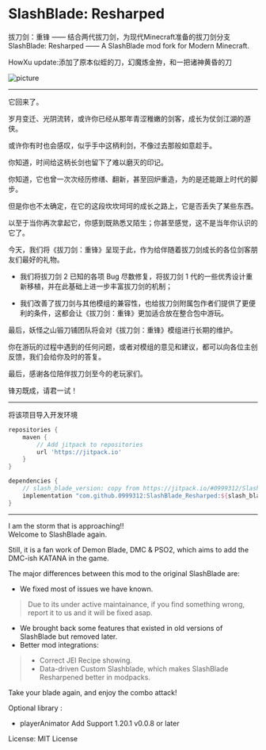 # SlashBlade: Resharped  

拔刀剑：重锋 —— 结合两代拔刀剑，为现代Minecraft准备的拔刀剑分支    
SlashBlade: Resharped —— A SlashBlade mod fork for Modern Minecraft.  

HowXu update:添加了原本似蛭的刀，幻魔炼金拵，和一把诸神黄昏的刀

![picture](https://s2.loli.net/2024/05/21/w2l63c48nbOMyYi.png)    
***

它回来了。  

岁月变迁、光阴流转，或许你已经从那年青涩稚嫩的剑客，成长为仗剑江湖的游侠。  

或许你有时也会感叹，似乎手中这柄利剑，不像过去那般如意趁手。  

你知道，时间给这柄长剑也留下了难以磨灭的印记。  

你知道，它也曾一次次经历修缮、翻新，甚至回炉重造，为的是还能跟上时代的脚步。  

但是你也不太确定，在它的这段坎坎坷坷的成长之路上，它是否丢失了某些东西。  

以至于当你再次拿起它，你感到既熟悉又陌生；你甚至感觉，这不是当年你认识的它了。  

今天，我们将《拔刀剑：重锋》呈现于此，作为给伴随着拔刀剑成长的各位剑客朋友们最好的礼物。  

* 我们将拔刀剑 2 已知的各项 Bug 尽数修复，将拔刀剑 1 代的一些优秀设计重新移植，并在此基础上进一步丰富拔刀剑的机制；  

* 我们改善了拔刀剑与其他模组的兼容性，也给拔刀剑附属包作者们提供了更便利的条件，这都会让《拔刀剑：重锋》更加适合放在整合包中游玩。  

最后，妖怪之山锻刀铺团队将会对《拔刀剑：重锋》模组进行长期的维护。  

你在游玩的过程中遇到的任何问题，或者对模组的意见和建议，都可以向各位主创反馈，我们会给你及时的答复。  

最后，感谢各位陪伴拔刀剑至今的老玩家们。  

锋刃既成，请君一试！  

---
将该项目导入开发环境

```groovy
repositories {
    maven {
        // Add jitpack to repositories
        url 'https://jitpack.io'
    }
}

dependencies {
    // slash_blade_version: copy from https://jitpack.io/#0999312/SlashBlade_Resharped
    implementation "com.github.0999312:SlashBlade_Resharped:${slash_blade_version}"
}
```

***

I am the storm that is approaching!!  
Welcome to SlashBlade again.

Still, it is a fan work of Demon Blade, DMC & PSO2, which aims to add the DMC-ish KATANA in the game.  

The major differences between this mod to the original SlashBlade are:

* We fixed most of issues we have known.  
>Due to its under active maintainance, if you find something wrong, report it to us and it will be fixed asap.  

* We brought back some features that existed in old versions of SlashBlade but removed later.   
* Better mod integrations:  
> * Correct JEI Recipe showing.  
> * Data-driven Custom Slashblade, which makes SlashBlade Resharpened better in modpacks.  


Take your blade again, and enjoy the combo attack!

Optional library :   
* playerAnimator  Add Support 1.20.1 v0.0.8 or later    

License: MIT License  
